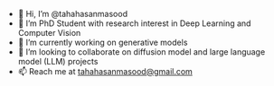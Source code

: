 - 👋 Hi, I’m @tahahasanmasood
- 👀 I’m PhD Student with research interest in Deep Learning and Computer Vision
- 🌱 I’m currently working on generative models
- 💞️ I’m looking to collaborate on diffusion model and large language model (LLM) projects
- 📫 Reach me at tahahasanmasood@gmail.com

<!---
tahahasanmasood/tahahasanmasood is a ✨ special ✨ repository because its `README.md` (this file) appears on your GitHub profile.
You can click the Preview link to take a look at your changes.
--->
